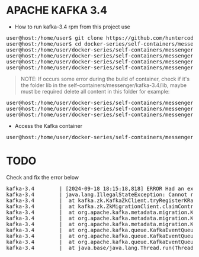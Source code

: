 # APACHE KAFKA 3.4

- How to run kafka-3.4 rpm from this project use

<pre>
user@host:/home/user$ git clone https://github.com/huntercodexs/docker-series.git .
user@host:/home/user$ cd docker-series/self-containers/messenger/kafka-3.4
user@host:/home/user/docker-series/self-containers/messenger/kafka-3.4$ docker network create open_network
user@host:/home/user/docker-series/self-containers/messenger/kafka-3.4$ docker-compose up --build
user@host:/home/user/docker-series/self-containers/messenger/kafka-3.4$ [Ctrl+C]
user@host:/home/user/docker-series/self-containers/messenger/kafka-3.4$ docker-compose start
</pre>

> NOTE: If occurs some error during the build of container, check if it's the folder lib in the 
> self-containers/messenger/kafka-3.4/lib, maybe must be required delete all content in this folder
> for example:

<pre>
user@host:/home/user/docker-series/self-containers/messenger/kafka-3.4$ cd data_kafka
user@host:/home/user/docker-series/self-containers/messenger/kafka-3.4$ rm -rf .*
user@host:/home/user/docker-series/self-containers/messenger/kafka-3.4$ rm -rf *
</pre>

- Access the Kafka container

<pre>
user@host:/home/user/docker-series/self-containers/messenger/kafka-3.4$ docker exec -it kafka-3.4 /bin/bash
</pre>

# TODO

Check and fix the error below

<pre>
kafka-3.4        | [2024-09-18 18:15:18,818] ERROR Had an exception in BecomeZkControllerEvent (org.apache.kafka.metadata.migration.KRaftMigrationDriver)
kafka-3.4        | java.lang.IllegalStateException: Cannot register KRaft controller 1010 as the active controller since there is no ZK controller epoch present.
kafka-3.4        | 	at kafka.zk.KafkaZkClient.tryRegisterKRaftControllerAsActiveController(KafkaZkClient.scala:201)
kafka-3.4        | 	at kafka.zk.ZkMigrationClient.claimControllerLeadership(ZkMigrationClient.scala:60)
kafka-3.4        | 	at org.apache.kafka.metadata.migration.KRaftMigrationDriver.apply(KRaftMigrationDriver.java:143)
kafka-3.4        | 	at org.apache.kafka.metadata.migration.KRaftMigrationDriver.access$800(KRaftMigrationDriver.java:57)
kafka-3.4        | 	at org.apache.kafka.metadata.migration.KRaftMigrationDriver$BecomeZkControllerEvent.run(KRaftMigrationDriver.java:357)
kafka-3.4        | 	at org.apache.kafka.queue.KafkaEventQueue$EventContext.run(KafkaEventQueue.java:121)
kafka-3.4        | 	at org.apache.kafka.queue.KafkaEventQueue$EventHandler.handleEvents(KafkaEventQueue.java:201)
kafka-3.4        | 	at org.apache.kafka.queue.KafkaEventQueue$EventHandler.run(KafkaEventQueue.java:175)
kafka-3.4        | 	at java.base/java.lang.Thread.run(Thread.java:840)
</pre>